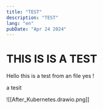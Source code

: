 ```yaml
---
title: "TEST"
description: "TEST"
lang: "en"
pubDate: "Apr 24 2024"
---
```


# THIS IS IS A TEST
Hello this is a test from an file yes !

a tesit

![[After_Kubernetes.drawio.png]]
